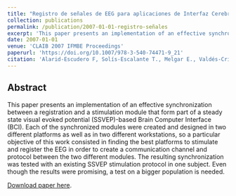 ```yaml
---
title: "Registro de señales de EEG para aplicaciones de Interfaz Cerebro Computadora (ICC) basado en Potenciales Evocados Visuales de Estado Estacionario (PEVEE)"
collection: publications
permalink: /publication/2007-01-01-registro-señales
excerpt: 'This paper presents an implementation of an effective synchronization between a registration and a stimulation module that are part of a steady state visual evoked potential (SSVEP)-based Brain Computer Interface (BCI).'
date: 2007-01-01
venue: 'CLAIB 2007 IFMBE Proceedings'
paperurl: 'https://doi.org/10.1007/978-3-540-74471-9_21'
citation: 'Alarid-Escudero F, Solís-Escalante T., Melgar E., Valdés-Cristerna R., Yánez-Suárez O. Registro de seńales de EEG para aplicaciones de interfaz cerebro computadora (ICC) basado en Potenciales Evocados Visuales de Estado Estacionario (PEVEE). CLAIB 2007 IFMBE Proceedings, 2007;18:87–90.'
---
```

## Abstract
This paper presents an implementation of an effective synchronization between a registration and a stimulation module that form part of a steady state visual evoked potential (SSVEP)-based Brain Computer Interface (BCI). Each of the synchronized modules were created and designed in two different platforms as well as in two different workstations, so a particular objective of this work consisted in finding the best platforms to stimulate and register the EEG in order to create a communication channel and protocol between the two different modules. The resulting synchronization was tested with an existing SSVEP stimulation protocol in one subject. Even though the results were promising, a test on a bigger population is needed.

[Download paper here](https://doi.org/10.1007/978-3-540-74471-9_21).
